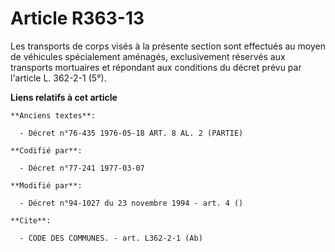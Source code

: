 # Article R363-13

Les transports de corps visés à la présente section sont effectués au moyen de véhicules spécialement aménagés, exclusivement
réservés aux transports mortuaires et répondant aux conditions du décret prévu par l'article L. 362-2-1 (5°).

**Liens relatifs à cet article**

	**Anciens textes**:

	  - Décret n°76-435 1976-05-18 ART. 8 AL. 2 (PARTIE)

	**Codifié par**:

	  - Décret n°77-241 1977-03-07

	**Modifié par**:

	  - Décret n°94-1027 du 23 novembre 1994 - art. 4 ()

	**Cite**:

	  - CODE DES COMMUNES. - art. L362-2-1 (Ab)
